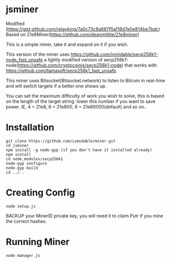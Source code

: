 # jsminer

Modified (https://gist.github.com/relayking/7a0c73c8a687f5af18d7e0e814be7bdc)  
Based on 21e8Miner(https://github.com/deanmlittle/21e8miner)

This is a simple miner, take it and expand on it if you wish.

This version of the miner uses https://github.com/ivmidable/secp256k1-node_fast_unsafe
a lightly modified version of secp256k1-node(https://github.com/cryptocoinjs/secp256k1-node)
that works with https://github.com/llamasoft/secp256k1_fast_unsafe.

This miner uses Bitsocket(Bitsocket.network) to listen to Bitcoin in real-time and will switch targets
if a better one shows up.

You can set the maximum difficulty of work you wish to solve, this is based
on the length of the target string. lower this number if you want to save power.
IE,
4 = 21e8, 6 = 21e800, 8 = 21e80000(default) and so on..


# Installation
```
git clone https://github.com/ivmidable/miner.git
cd jsminer
npm install -g node-gyp (if you don't have it installed already)
npm install
cd node_modules/secp256k1
node-gyp configure
node-gyp build
cd ../..
```

# Creating Config
```
node setup.js
```

BACKUP your MinerID private key, you will need it to claim Putr if you mine the correct hashes.  

# Running Miner
```
node manager.js
```
 
